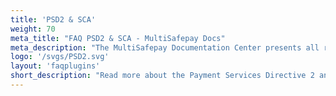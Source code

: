 ```yaml
---
title: 'PSD2 & SCA'
weight: 70
meta_title: "FAQ PSD2 & SCA - MultiSafepay Docs"
meta_description: "The MultiSafepay Documentation Center presents all relevant information about our Plugins and API. You can also find support pages for Payment Methods, Tools and General Questions as well as the contact details of our Support and Integration Teams."
logo: '/svgs/PSD2.svg'
layout: 'faqplugins'
short_description: "Read more about the Payment Services Directive 2 and Strong Customer Authentication." 
---
```

